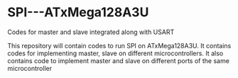 # SPI---ATxMega128A3U
Codes for master and slave integrated along with USART

This repository will contain codes to run SPI on ATxMega128A3U.
It contains codes for implementing master, slave on different microcontrollers.
It also contains code to implement master and slave on different ports of the same microcontroller
